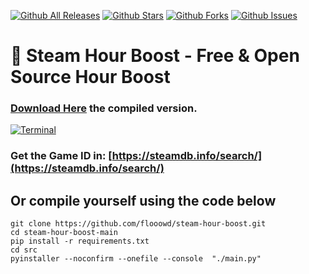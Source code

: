[![Github All Releases](https://img.shields.io/github/downloads/flooowd/steam-hour-boost/total.svg)]()
[![Github Stars](https://img.shields.io/github/stars/flooowd/steam-hour-boost)]()
[![Github Forks](https://img.shields.io/github/forks/flooowd/steam-hour-boost)]()
[![Github Issues](https://img.shields.io/github/issues/flooowd/steam-hour-boost)]()

# 🚀 Steam Hour Boost - Free & Open Source Hour Boost

### [Download Here](https://github.com/flooowd/steam-hour-boost/releases) the compiled version.
[![Terminal](https://cdn.upload.systems/uploads/rT91Ga90.png)]()

### Get the Game ID in: [https://steamdb.info/search/](https://steamdb.info/search/)

## Or compile yourself using the code below

```console
git clone https://github.com/flooowd/steam-hour-boost.git
cd steam-hour-boost-main
pip install -r requirements.txt
cd src
pyinstaller --noconfirm --onefile --console  "./main.py"
```

